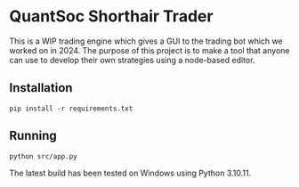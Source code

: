 # QuantSoc Shorthair Trader

This is a WIP trading engine which gives a GUI to the trading bot which we worked on in 2024. The purpose of this project is to make a tool that anyone can use to develop their own strategies using a node-based editor.

## Installation
```pip install -r requirements.txt```

## Running
```python src/app.py```

The latest build has been tested on Windows using Python 3.10.11.
